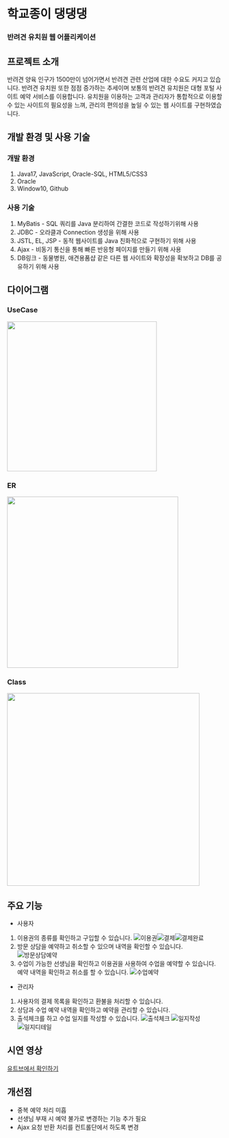 # 학교종이 댕댕댕
### 반려견 유치원 웹 어플리케이션

## 프로젝트 소개
반려견 양육 인구가 1500만이 넘어가면서 반려견 관련 산업에 대한 수요도 커지고 있습니다. 반려견 유치원 또한 점점 증가하는 추세이며 보통의 반려견 유치원은 대형 포털 사이트 예약 서비스를 이용합니다. 유치원을 이용하는 고객과 관리자가 통합적으로 이용할 수 있는 사이트의 필요성을 느껴, 관리의 편의성을 높일 수 있는 웹 사이트를 구현하였습니다.

## 개발 환경 및 사용 기술
### 개발 환경
1. Java17, JavaScript, Oracle-SQL, HTML5/CSS3
2. Oracle
3. Window10, Github
### 사용 기술
1. MyBatis - SQL 쿼리를 Java 분리하여 간결한 코드로 작성하기위해 사용
2. JDBC - 오라클과 Connection 생성을 위해 사용
3. JSTL, EL, JSP - 동적 웹사이트를 Java 친화적으로 구현하기 위해 사용
4. Ajax - 비동기 통신을 통해 빠른 반응형 페이지를 만들기 위해 사용
5. DB링크 - 동물병원, 애견용품샵 같은 다른 웹 사이트와 확장성을 확보하고 DB를 공유하기 위해 사용

## 다이어그램
### UseCase
<img src="https://github.com/user-attachments/assets/16645295-dc70-42b6-a62b-91bd109b2049" height="350">

### ER
<img src="https://github.com/user-attachments/assets/145da703-e6b5-4155-9bdf-2c4654498915" height="400">

### Class
<img src="https://github.com/user-attachments/assets/d232e0b9-865e-45ab-bd1a-d49bd0d9c162" height="450">

## 주요 기능
- 사용자
1. 이용권의 종류를 확인하고 구입할 수 있습니다. ![이용권](https://github.com/user-attachments/assets/7b361ad1-6051-4a1c-8525-c15530925b5a)![결제](https://github.com/user-attachments/assets/36c09219-878d-4526-b6a5-50e9a29cb1c3)![결제완료](https://github.com/user-attachments/assets/f9a81691-d8fc-4d55-83f1-68e9cb06e76c)
2. 방문 상담을 예약하고 취소할 수 있으며 내역을 확인할 수 있습니다.
![방문상담예약](https://github.com/user-attachments/assets/1f56d8e4-1819-4c02-8656-e2221e78f7fc)
3. 수업이 가능한 선생님을 확인하고 이용권을 사용하여 수업을 예약할 수 있습니다. 예약 내역을 확인하고 취소를 할 수 있습니다.
![수업예약](https://github.com/user-attachments/assets/98f8743a-2693-4b57-94ac-733c048d16d7)
- 관리자
1. 사용자의 결제 목록을 확인하고 환불을 처리할 수 있습니다.
2. 상담과 수업 예약 내역을 확인하고 예약을 관리할 수 있습니다.
3. 출석체크를 하고 수업 일지를 작성할 수 있습니다.
![출석체크](https://github.com/user-attachments/assets/7051e50c-50b7-4ce1-ac32-9c426b3c19a6) ![일지작성](https://github.com/user-attachments/assets/c108d655-11e9-4cb0-aacd-2e24edcd4854) ![일지디테일](https://github.com/user-attachments/assets/9e82cf23-e97e-458f-9d0f-1b10593c3025)
## 시연 영상
[유트브에서 확인하기](https://youtu.be/aSPXyOz9bpo?si=T3lZ-FroRyixwD2c)


## 개선점
- 중복 예약 처리 미흡
- 선생님 부재 시 예약 불가로 변경하는 기능 추가 필요
- Ajax 요청 반환 처리를 컨트롤단에서 하도록 변경
